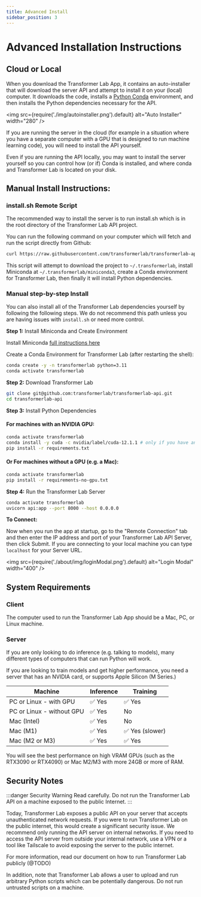 ```yaml
---
title: Advanced Install
sidebar_position: 3
---
```


# Advanced Installation Instructions

## Cloud or Local

When you download the Transformer Lab App, it contains an auto-installer that will download the server API and attempt to install it on your (local) computer. It downloads the code, installs a [Python Conda](https://docs.anaconda.com/free/miniconda/index.html) environment, and then installs the Python dependencies necessary for the API.

<img
src={require('./img/autoinstaller.png').default}
alt="Auto Installer"
width="280"
/>

If you are running the server in the cloud (for example in a situation where you have a separate computer with a GPU that is designed to run machine learning code), you will need to install the API yourself.

Even if you are running the API locally, you may want to install the server yourself so you can control how (or if) Conda is installed, and where conda and Transformer Lab is located on your disk.

## Manual Install Instructions:

### install.sh Remote Script

The recommended way to install the server is to run install.sh which is in the root directory of the Transformer Lab API project.

You can run the following command on your computer which will fetch and run the script directly from Github:

```bash
curl https://raw.githubusercontent.com/transformerlab/transformerlab-api/main/install.sh | bash
```

This script will attempt to download the project to `~/.transformerlab`, install Miniconda at `~/.transformerlab/miniconda3`, create a Conda environment for Transformer Lab, then finally it will install Python dependencies.

### Manual step-by-step Install

You can also install all of the Transformer Lab dependencies yourself by following the following steps. We do not recommend this path unless you are having issues with `install.sh` or need more control.

**Step 1:** Install Miniconda and Create Environment

Install Miniconda [full instructions here](https://docs.anaconda.com/free/miniconda/#quick-command-line-install)

Create a Conda Environment for Transformer Lab (after restarting the shell):

```bash
conda create -y -n transformerlab python=3.11
conda activate transformerlab
```

**Step 2:** Download Transformer Lab

```bash
git clone git@github.com:transformerlab/transformerlab-api.git
cd transformerlab-api
```

**Step 3:** Install Python Dependencies

#### For machines with an NVIDIA GPU:

```bash
conda activate transformerlab
conda install -y cuda -c nvidia/label/cuda-12.1.1 # only if you have an NVIDIA GPU
pip install -r requirements.txt
```

#### Or For machines without a GPU (e.g. a Mac):

```bash
conda activate transformerlab
pip install -r requirements-no-gpu.txt
```

**Step 4:** Run the Transformer Lab Server

```bash
conda activate transformerlab
uvicorn api:app --port 8000 --host 0.0.0.0
```

**To Connect:**

Now when you run the app at startup, go to the "Remote Connection" tab and then enter the IP address and port of your Transformer Lab API Server, then click Submit. If you are connecting to your local machine you can type `localhost` for your Server URL.

<img
src={require('./about/img/loginModal.png').default}
alt="Login Modal"
width="400"
/>

## System Requirements

### Client

The computer used to run the Transformer Lab App should be a Mac, PC, or Linux machine.

### Server

If you are only looking to do inference (e.g. talking to models), many different types of computers that can run Python will work.

If you are looking to train models and get higher performance, you need a server that has an NVIDIA card, or supports Apple Silicon (M Series.)

| Machine                   | Inference | Training        |
| ------------------------- | --------- | --------------- |
| PC or Linux - with GPU    | ✅ Yes    | ✅ Yes          |
| PC or Linux - without GPU | ✅ Yes    | No              |
| Mac (Intel)               | ✅ Yes    | No              |
| Mac (M1)                  | ✅ Yes    | ✅ Yes (slower) |
| Mac (M2 or M3)            | ✅ Yes    | ✅ Yes          |

You will see the best performance on high VRAM GPUs (such as the RTX3090 or RTX4090) or Mac M2/M3 with more 24GB or more of RAM.

## Security Notes

:::danger Security Warning
Read carefully. Do not run the Transformer Lab API on a machine exposed to the public Internet.
:::

Today, Transformer Lab exposes a public API on your server that accepts unauthenticated network requests. If you were to run Transformer Lab on the public internet, this would create a significant security issue. We recommend only running the API server on internal networks. If you need to access the API server from outside your internal network, use a VPN or a tool like Tailscale to avoid exposing the server to the public internet.

For more information, read our document on how to run Transformer Lab publicly (@TODO)

In addition, note that Transformer Lab allows a user to upload and run arbitrary Python scripts which can be potentially dangerous. Do not run untrusted scripts on a machine.
